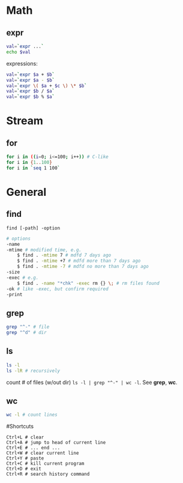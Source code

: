 # Math
## expr
```bash
val=`expr ...`
echo $val
```
expressions:
```bash
val=`expr $a + $b`
val=`expr $a - $b`
val=`expr \( $a + $c \) \* $b`
val=`expr $b / $a`
val=`expr $b % $a`
```

# Stream
## for
```bash
for i in ((i=0; i<=100; i++)) # C-like
for i in {1..100}
for i in `seq 1 100`
```
# General
## find
`find [-path] -option`

```bash
# options
-name 
-mtime # modified time, e.g.
    $ find . -mtime 7 # mdfd 7 days ago
    $ find . -mtime +7 # mdfd more than 7 days ago
    $ find . -mtime -7 # mdfd no more than 7 days ago
-size
-exec # e.g.
    $ find . -name "*chk" -exec rm {} \; # rm files found
-ok # like -exec, but confirm required
-print
```
## grep
```bash
grep "^-" # file
grep "^d" # dir
```
## ls

```bash
ls -l
ls -lR # recursively
```
count # of files (w/out dir) `ls -l | grep "^-" | wc -l`. See **grep**, **wc**.
## wc
```bash
wc -l # count lines
```
#Shortcuts
```
Ctrl+L # clear
Ctrl+A # jump to head of current line
Ctrl+E # ... end ...
Ctrl+W # clear current line
Ctrl+Y # paste
Ctrl+C # kill current program
Ctrl+D # exit
Ctrl+R # search history command
```
